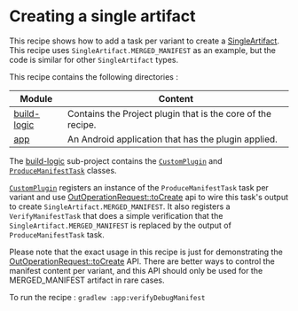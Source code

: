 # Creating a single artifact

This recipe shows how to add a task per variant to create a
[SingleArtifact](https://developer.android.com/reference/tools/gradle-api/current/com/android/build/api/artifact/SingleArtifact).
This recipe uses `SingleArtifact.MERGED_MANIFEST` as an example, but the code is similar for other
`SingleArtifact` types.

This recipe contains the following directories :

| Module                     | Content                                                     |
|----------------------------|-------------------------------------------------------------|
| [build-logic](build-logic) | Contains the Project plugin that is the core of the recipe. |
| [app](app)                 | An Android application that has the plugin applied.         |


The [build-logic](build-logic) sub-project contains the
[`CustomPlugin`](build-logic/plugins/src/main/kotlin/CustomPlugin.kt) and
[`ProduceManifestTask`](build-logic/plugins/src/main/kotlin/ProduceManifestTask.kt) classes.

[`CustomPlugin`](build-logic/plugins/src/main/kotlin/CustomPlugin.kt) registers an instance of the
`ProduceManifestTask` task per variant and use [OutOperationRequest::toCreate](https://developer.android.com/reference/tools/gradle-api/7.3/com/android/build/api/artifact/OutOperationRequest#toCreate(com.android.build.api.artifact.Artifact.Single)) api
to wire this task's output to create `SingleArtifact.MERGED_MANIFEST`.
It also registers a `VerifyManifestTask` that does a simple verification that the `SingleArtifact.MERGED_MANIFEST` is replaced by the output of `ProduceManifestTask` task.

Please note that the exact usage in this recipe is just for demonstrating the [OutOperationRequest::toCreate](https://developer.android.com/reference/tools/gradle-api/7.3/com/android/build/api/artifact/OutOperationRequest#toCreate(com.android.build.api.artifact.Artifact.Single)) API.
There are better ways to control the manifest content per variant, and this API should only be used for the MERGED_MANIFEST artifact in rare cases.

To run the recipe : `gradlew :app:verifyDebugManifest`